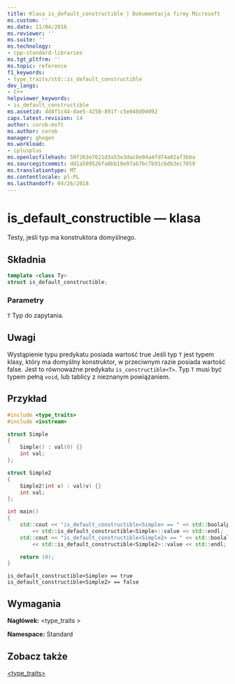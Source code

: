 ```yaml
---
title: Klasa is_default_constructible | Dokumentacja firmy Microsoft
ms.custom: ''
ms.date: 11/04/2016
ms.reviewer: ''
ms.suite: ''
ms.technology:
- cpp-standard-libraries
ms.tgt_pltfrm: ''
ms.topic: reference
f1_keywords:
- type_traits/std::is_default_constructible
dev_langs:
- C++
helpviewer_keywords:
- is_default_constructible
ms.assetid: dd8f1c44-dae5-4258-891f-c5e048d94092
caps.latest.revision: 14
author: corob-msft
ms.author: corob
manager: ghogen
ms.workload:
- cplusplus
ms.openlocfilehash: 50f263e7621d3a53e3dac8e04a4fd74a02af3b6a
ms.sourcegitcommit: dd1a509526fa8bb18e97ab7bc7b91cbdb3ec7059
ms.translationtype: MT
ms.contentlocale: pl-PL
ms.lasthandoff: 04/26/2018
---
```

# <a name="isdefaultconstructible-class"></a>is_default_constructible — klasa

Testy, jeśli typ ma konstruktora domyślnego.

## <a name="syntax"></a>Składnia

```cpp
template <class Ty>
struct is_default_constructible;
```

### <a name="parameters"></a>Parametry

`T` Typ do zapytania.

## <a name="remarks"></a>Uwagi

Wystąpienie typu predykatu posiada wartość true Jeśli typ `T` jest typem klasy, który ma domyślny konstruktor, w przeciwnym razie posiada wartość false. Jest to równoważne predykatu `is_constructible<T>`. Typ `T` musi być typem pełną `void`, lub tablicy z nieznanym powiązaniem.

## <a name="example"></a>Przykład

```cpp
#include <type_traits>
#include <iostream>

struct Simple
{
    Simple() : val(0) {}
    int val;
};

struct Simple2
{
    Simple2(int v) : val(v) {}
    int val;
};

int main()
{
    std::cout << "is_default_constructible<Simple> == " << std::boolalpha
        << std::is_default_constructible<Simple>::value << std::endl;
    std::cout << "is_default_constructible<Simple2> == " << std::boolalpha
        << std::is_default_constructible<Simple2>::value << std::endl;

    return (0);
}

```

```Output
is_default_constructible<Simple> == true
is_default_constructible<Simple2> == false
```

## <a name="requirements"></a>Wymagania

**Nagłówek:** \<type_traits >

**Namespace:** Standard

## <a name="see-also"></a>Zobacz także

[<type_traits>](../standard-library/type-traits.md)<br/>
